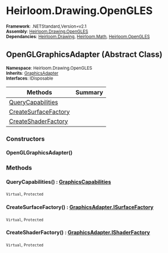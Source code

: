 # Heirloom.Drawing.OpenGLES

<small>**Framework**: .NETStandard,Version=v2.1</small>  
<small>**Assembly**: [Heirloom.Drawing.OpenGLES](../Heirloom.Drawing.OpenGLES/Heirloom.Drawing.OpenGLES.md)</small>  
<small>**Dependancies**: [Heirloom.Drawing](../Heirloom.Drawing/Heirloom.Drawing.md), [Heirloom.Math](../Heirloom.Math/Heirloom.Math.md), [Heirloom.OpenGLES](../Heirloom.OpenGLES/Heirloom.OpenGLES.md)</small>  

## OpenGLGraphicsAdapter (Abstract Class)
<small>**Namespace**: Heirloom.Drawing.OpenGLES</sub></small>  
<small>**Inherits**: [GraphicsAdapter](../Heirloom.Drawing/Heirloom.Drawing.GraphicsAdapter.md)</small>  
<small>**Interfaces**: IDisposable</small>  

| Methods | Summary |
|---------|---------|
| [QueryCapabilities](#QUE5759C575) |  |
| [CreateSurfaceFactory](#CRE8B7043E6) |  |
| [CreateShaderFactory](#CRE4D2ACE82) |  |

### Constructors

#### OpenGLGraphicsAdapter()

### Methods

#### <a name="QUE5759C575"></a>QueryCapabilities() : [GraphicsCapabilities](../Heirloom.Drawing/Heirloom.Drawing.GraphicsCapabilities.md)

<small>`Virtual`, `Protected`</small>

#### <a name="CRE8B7043E6"></a>CreateSurfaceFactory() : [GraphicsAdapter.ISurfaceFactory](../Heirloom.Drawing/Heirloom.Drawing.GraphicsAdapter.ISurfaceFactory.md)

<small>`Virtual`, `Protected`</small>

#### <a name="CRE4D2ACE82"></a>CreateShaderFactory() : [GraphicsAdapter.IShaderFactory](../Heirloom.Drawing/Heirloom.Drawing.GraphicsAdapter.IShaderFactory.md)

<small>`Virtual`, `Protected`</small>

